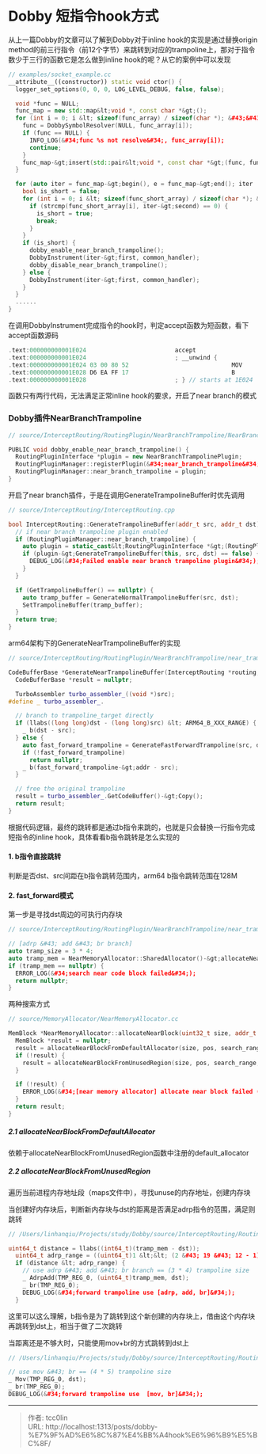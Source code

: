# Dobby 短指令hook方式


从上一篇Dobby的文章可以了解到Dobby对于inline hook的实现是通过替换origin method的前三行指令（前12个字节）来跳转到对应的trampoline上，那对于指令数少于三行的函数它是怎么做到inline hook的呢？从它的案例中可以发现
```c&#43;&#43;
// examples/socket_example.cc
__attribute__((constructor)) static void ctor() {
  logger_set_options(0, 0, 0, LOG_LEVEL_DEBUG, false, false);

  void *func = NULL;
  func_map = new std::map&lt;void *, const char *&gt;();
  for (int i = 0; i &lt; sizeof(func_array) / sizeof(char *); &#43;&#43;i) {
    func = DobbySymbolResolver(NULL, func_array[i]);
    if (func == NULL) {
      INFO_LOG(&#34;func %s not resolve&#34;, func_array[i]);
      continue;
    }
    func_map-&gt;insert(std::pair&lt;void *, const char *&gt;(func, func_array[i]));
  }

  for (auto iter = func_map-&gt;begin(), e = func_map-&gt;end(); iter != e; iter&#43;&#43;) {
    bool is_short = false;
    for (int i = 0; i &lt; sizeof(func_short_array) / sizeof(char *); &#43;&#43;i) {
      if (strcmp(func_short_array[i], iter-&gt;second) == 0) {
        is_short = true;
        break;
      }
    }
    if (is_short) {
      dobby_enable_near_branch_trampoline();
      DobbyInstrument(iter-&gt;first, common_handler);
      dobby_disable_near_branch_trampoline();
    } else {
      DobbyInstrument(iter-&gt;first, common_handler);
    }
  }
  ......
}
```
在调用DobbyInstrument完成指令的hook时，判定accept函数为短函数，看下accept函数源码
```c&#43;&#43;
.text:000000000001E024                         accept                                  ; DATA XREF: LOAD:0000000000003C68↑o
.text:000000000001E024                         ; __unwind {
.text:000000000001E024 03 00 80 52                             MOV             W3, #0
.text:000000000001E028 D6 EA FF 17                             B               .accept4
.text:000000000001E028                         ; } // starts at 1E024
```
函数只有两行代码，无法满足正常inline hook的要求，开启了near branch的模式

### Dobby插件NearBranchTrampoline
```c&#43;&#43;
// source/InterceptRouting/RoutingPlugin/NearBranchTrampoline/NearBranchTrampoline.cc

PUBLIC void dobby_enable_near_branch_trampoline() {
  RoutingPluginInterface *plugin = new NearBranchTrampolinePlugin;
  RoutingPluginManager::registerPlugin(&#34;near_branch_trampoline&#34;, plugin);
  RoutingPluginManager::near_branch_trampoline = plugin;
}
```
开启了near branch插件，于是在调用GenerateTrampolineBuffer时优先调用
```c&#43;&#43;
// source/InterceptRouting/InterceptRouting.cpp

bool InterceptRouting::GenerateTrampolineBuffer(addr_t src, addr_t dst) {
  // if near branch trampoline plugin enabled
  if (RoutingPluginManager::near_branch_trampoline) {
    auto plugin = static_cast&lt;RoutingPluginInterface *&gt;(RoutingPluginManager::near_branch_trampoline);
    if (plugin-&gt;GenerateTrampolineBuffer(this, src, dst) == false) {
      DEBUG_LOG(&#34;Failed enable near branch trampoline plugin&#34;);
    }
  }

  if (GetTrampolineBuffer() == nullptr) {
    auto tramp_buffer = GenerateNormalTrampolineBuffer(src, dst);
    SetTrampolineBuffer(tramp_buffer);
  }
  return true;
}
```
arm64架构下的GenerateNearTrampolineBuffer的实现
```c&#43;&#43;
// source/InterceptRouting/RoutingPlugin/NearBranchTrampoline/near_trampoline_arm64.cc

CodeBufferBase *GenerateNearTrampolineBuffer(InterceptRouting *routing, addr_t src, addr_t dst) {
  CodeBufferBase *result = nullptr;

  TurboAssembler turbo_assembler_((void *)src);
#define _ turbo_assembler_.

  // branch to trampoline_target directly
  if (llabs((long long)dst - (long long)src) &lt; ARM64_B_XXX_RANGE) {
    _ b(dst - src);
  } else {
    auto fast_forward_trampoline = GenerateFastForwardTrampoline(src, dst);
    if (!fast_forward_trampoline)
      return nullptr;
    _ b(fast_forward_trampoline-&gt;addr - src);
  }

  // free the original trampoline
  result = turbo_assembler_.GetCodeBuffer()-&gt;Copy();
  return result;
}
```
根据代码逻辑，最终的跳转都是通过b指令来跳的，也就是只会替换一行指令完成短指令的inline hook，具体看看b指令跳转是怎么实现的
#### 1. b指令直接跳转
判断是否dst、src间距在b指令跳转范围内，arm64 b指令跳转范围在128M

#### 2. fast_forward模式
第一步是寻找dst周边的可执行内存块
```c&#43;&#43; 
// source/InterceptRouting/RoutingPlugin/NearBranchTrampoline/near_trampoline_arm64.cc

// [adrp &#43; add &#43; br branch]
auto tramp_size = 3 * 4;
auto tramp_mem = NearMemoryAllocator::SharedAllocator()-&gt;allocateNearExecMemory(tramp_size, src, ARM64_B_XXX_RANGE);
if (tramp_mem == nullptr) {
  ERROR_LOG(&#34;search near code block failed&#34;);
  return nullptr;
}
```
两种搜索方式
```c&#43;&#43;
// source/MemoryAllocator/NearMemoryAllocator.cc

MemBlock *NearMemoryAllocator::allocateNearBlock(uint32_t size, addr_t pos, size_t search_range, bool executable) {
  MemBlock *result = nullptr;
  result = allocateNearBlockFromDefaultAllocator(size, pos, search_range, executable);
  if (!result) {
    result = allocateNearBlockFromUnusedRegion(size, pos, search_range, executable);
  }

  if (!result) {
    ERROR_LOG(&#34;[near memory allocator] allocate near block failed (%p, %p, %p)&#34;, size, pos, search_range);
  }
  return result;
}
```

##### 2.1 allocateNearBlockFromDefaultAllocator
依赖于allocateNearBlockFromUnusedRegion函数中注册的default_allocator
##### 2.2 allocateNearBlockFromUnusedRegion
遍历当前进程内存地址段（maps文件中），寻找unuse的内存地址，创建内存块

当创建好内存块后，判断新内存块与dst的距离是否满足adrp指令的范围，满足则跳转
```c&#43;&#43;
// /Users/linhanqiu/Projects/study/Dobby/source/InterceptRouting/RoutingPlugin/NearBranchTrampoline/near_trampoline_arm64.cc

uint64_t distance = llabs((int64_t)(tramp_mem - dst));
  uint64_t adrp_range = ((uint64_t)1 &lt;&lt; (2 &#43; 19 &#43; 12 - 1));
  if (distance &lt; adrp_range) {
    // use adrp &#43; add &#43; br branch == (3 * 4) trampoline size
    _ AdrpAdd(TMP_REG_0, (uint64_t)tramp_mem, dst);
    _ br(TMP_REG_0);
    DEBUG_LOG(&#34;forward trampoline use [adrp, add, br]&#34;);
  } 
```
这里可以这么理解，b指令是为了跳转到这个新创建的内存块上，借由这个内存块再跳转到dst上，相当于做了二次跳转

当距离还是不够大时，只能使用mov&#43;br的方式跳转到dst上
```c&#43;&#43;
// /Users/linhanqiu/Projects/study/Dobby/source/InterceptRouting/RoutingPlugin/NearBranchTrampoline/near_trampoline_arm64.cc

// use mov &#43; br == (4 * 5) trampoline size
_ Mov(TMP_REG_0, dst);
_ br(TMP_REG_0);
DEBUG_LOG(&#34;forward trampoline use  [mov, br]&#34;);
```

---

> 作者: tcc0lin  
> URL: http://localhost:1313/posts/dobby-%E7%9F%AD%E6%8C%87%E4%BB%A4hook%E6%96%B9%E5%BC%8F/  

